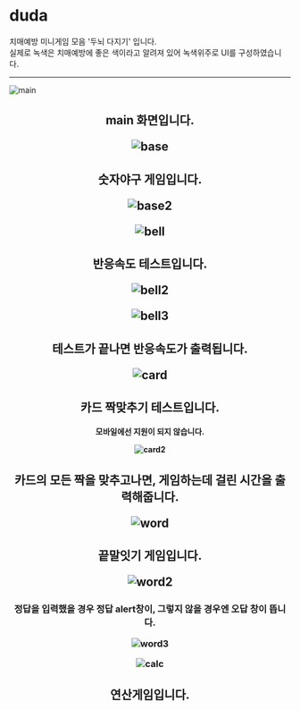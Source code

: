 # duda
치매예방 미니게임 모음 '두뇌 다지기' 입니다.<br>
실제로 녹색은 치매예방에 좋은 색이라고 알려져 있어 녹색위주로 UI를 구성하였습니다.
<hr>
  
![main](https://user-images.githubusercontent.com/66048317/94376183-f2104d00-0153-11eb-9e38-66419ba4c871.jpg)

<h2 align="center"> main 화면입니다.
  
![base](https://user-images.githubusercontent.com/66048317/94376195-f89ec480-0153-11eb-9d89-28541d06336f.jpg)

<h2 align="center"> 숫자야구 게임입니다.
  
![base2](https://user-images.githubusercontent.com/66048317/94376186-f5a3d400-0153-11eb-99b2-eb5c90c6f28e.jpg)

![bell](https://user-images.githubusercontent.com/66048317/94376198-fa688800-0153-11eb-95e4-6b92aabe4c12.jpg)

<h2 align="center"> 반응속도 테스트입니다.
  
![bell2](https://user-images.githubusercontent.com/66048317/94376201-fdfc0f00-0153-11eb-90b2-d2e6816233d4.jpg)

![bell3](https://user-images.githubusercontent.com/66048317/94376202-fe94a580-0153-11eb-9a30-9a31e2588913.jpg)

<h2 align="center"> 테스트가 끝나면 반응속도가 출력됩니다.

![card](https://user-images.githubusercontent.com/66048317/94376203-fe94a580-0153-11eb-95e6-a5c0d7917822.jpg)

<h2 align="center"> 카드 짝맞추기 테스트입니다.
<h4 align="center"> 모바일에선 지원이 되지 않습니다.

![card2](https://user-images.githubusercontent.com/66048317/94376200-fccae200-0153-11eb-993c-72fb956997ef.jpg)

<h2 align="center"> 카드의 모든 짝을 맞추고나면, 게임하는데 걸린 시간을 출력해줍니다.
  
![word](https://user-images.githubusercontent.com/66048317/94376188-f63c6a80-0153-11eb-83c3-ce34be60229d.jpg)

<h2 align="center"> 끝말잇기 게임입니다. 
  
![word2](https://user-images.githubusercontent.com/66048317/94376189-f76d9780-0153-11eb-9443-308c280d247e.jpg)

<h3 align="center"> 정답을 입력했을 경우 정답 alert창이, 그렇지 않을 경우엔 오답 창이 뜹니다. 
  
![word3](https://user-images.githubusercontent.com/66048317/94376192-f8062e00-0153-11eb-8905-e7ba942d96ae.jpg)


![calc](https://user-images.githubusercontent.com/66048317/94376193-f8062e00-0153-11eb-9eab-feefbfe8b693.jpg)

<h2 align="center"> 연산게임입니다. 





